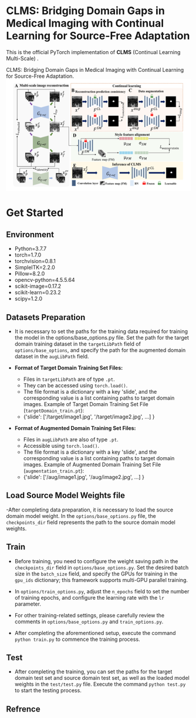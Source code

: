 #  CLMS: Bridging Domain Gaps in Medical Imaging with Continual Learning for Source-Free Adaptation

This is the official PyTorch implementation of **CLMS** (Continual Learning Multi-Scale) .

CLMS: Bridging Domain Gaps in Medical Imaging with Continual Learning for Source-Free Adaptation.
![framework.png](figure1.png)

# Get Started

## Environment
- Python=3.7.7  
- torch=1.7.0  
- torchvision=0.8.1  
- SimpleITK=2.2.0  
- Pillow=8.2.0  
- opencv-python=4.5.5.64  
- scikit-image=0.17.2  
- scikit-learn=0.23.2  
- scipy=1.2.0  

## Datasets Preparation

 - It is necessary to set the paths for the training data required for training the model in the options/base_options.py file. Set the path for the target domain training dataset in the `targetLibPath` field of `options/base_options`, and specify the path for the augmented domain dataset in the `augLibPath` field.
 -  **Format of Target Domain Training Set Files:**
    
    -   Files in `targetLibPath` are of type `.pt`.
    -   They can be accessed using `torch.load()`.
    -   The file format is a dictionary with a key 'slide', and the corresponding value is a list containing paths to target domain images. Example of Target Domain Training Set File (`targetDomain_train.pt`):
    -   {'slide': ['/target/image1.jpg', '/target/image2.jpg', ...] }

 -  **Format of Augmented Domain Training Set Files:**
    
    -   Files in `augLibPath` are also of type `.pt`.
    -   Accessible using `torch.load()`.
    -  The file format is a dictionary with a key 'slide', and the corresponding value is a list containing paths to target domain images. Example of Augmented Domain Training Set File (`augmentation_train.pt`):
    -   {'slide': ['/aug/image1.jpg', '/aug/image2.jpg', ...] }

   
## Load Source Model Weights file
-After completing data preparation, it is necessary to load the source domain model weight. In the `options/base_options.py` file, the `checkpoints_dir` field represents the path to the source domain model weights.

## Train

 - Before training, you need to configure the weight saving path in the `checkpoints_dir` field in `options/base_options.py`. Set the desired batch size in the `batch_size` field, and specify the GPUs for training in the `gpu_ids` dictionary; this framework supports multi-GPU parallel training.
   
 - In `options/train_options.py`, adjust the `n_epochs` field to set the number of training epochs, and configure the learning rate with the `lr` parameter.
 - For other training-related settings, please carefully review the comments in `options/base_options.py` and `train_options.py`.
   
 - After completing the aforementioned setup, execute the command `python train.py` to commence the training process.

## Test
- After completing the training, you can set the paths for the target domain test set and source domain test set, as well as the loaded model weights in the `test/test.py` file. Execute the command `python test.py` to start the testing process.

## Refrence

